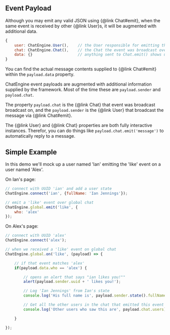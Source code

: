 ## Event Payload

Although you may emit any valid JSON using {@link Chat#emit}, when the same
event is received by other {@link User}s, it will be augmented with additional
data.

```js
{
    user: ChatEngine.User(),    // the User responsible for emitting the message
    chat: ChatEngine.Chat(),    // the Chat the event was broadcast over
    data: {}                    // anything sent to Chat.emit() shows up here
}
```

You can find the actual message contents supplied to {@link Chat#emit} within the ```payload.data``` property.

ChatEngine event payloads are augmented with additional information supplied by the framework. Most of the time these are ```payload.sender``` and ```payload.chat```.

The property ```payload.chat``` is the {@link Chat} that event was broadcast broadcast on, and the ```payload.sender``` is the {@link User} that broadcast the message via {@link Chat#emit}.

The {@link User} and {@link Chat} properties are both fully interactive instances. Therefor, you can do things like ```payload.chat.emit('message')``` to automatically reply to a message.

## Simple Example

In this demo we'll mock up a user named 'Ian' emitting the 'like' event on a user named 'Alex'.

On Ian's page:

```js
// connect with UUID 'ian' and add a user state
ChatEngine.connect('ian', {fullName: 'Ian Jennings'});

// emit a 'like' event over global chat
ChatEngine.global.emit('like', {
    who: 'alex'
});
```

On Alex's page:

```js
// connect with UUID 'alex'
ChatEngine.connect('alex');

// when we received a 'like' event on global chat
ChatEngine.global.on('like', (payload) => {

    // if that event matches 'alex'
    if(payload.data.who == 'alex') {

        // opens an alert that says "ian likes you!""
        alert(payload.sender.uuid + ' likes you!');

        // Log 'Ian Jennings' from Ian's state
        console.log('His full name is', payload.sender.state().fullName);

        // Get all the other users in the chat that emitted this event
        console.log('Other users who saw this are', payload.chat.users);

    }

});
```
